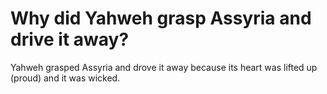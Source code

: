 # Why did Yahweh grasp Assyria and drive it away?

Yahweh grasped Assyria and drove it away because its heart was lifted up (proud) and it was wicked.
